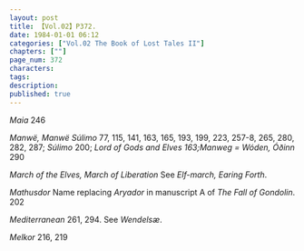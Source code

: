 ```yaml
---
layout: post
title: 【Vol.02】P372.
date: 1984-01-01 06:12
categories: ["Vol.02 The Book of Lost Tales II"]
chapters: [""]
page_num: 372
characters: 
tags: 
description: 
published: true
---
```


<p style="text-indent: 0;">
<I>Maia</I>    246
</p>

<I>Manwë, Manwë Súlimo</I> 77, 115, 141, 163, 165, 193, 199, 223, 257-8, 265, 280, 282, 287; <I>Súlimo</I> 200; <I>Lord of Gods and Elves 163;Manweg = Wóden, Óðinn</I> 290

<I>March  of the Elves, March of Liberation</I> See <I>Elf-march, Earing Forth</I>.

<I>Mathusdor</I>    Name replacing <I>Aryador</I> in manuscript A of <I>The Fall of Gondolin</I>. 202

<I>Mediterranean</I>     261, 294. See <I>Wendelsæ</I>.

<I>Melkor</I>   216, 219

